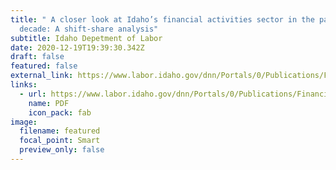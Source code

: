 ```yaml
---
title: " A closer look at Idaho’s financial activities sector in the past
  decade: A shift-share analysis"
subtitle: Idaho Depetment of Labor
date: 2020-12-19T19:39:30.342Z
draft: false
featured: false
external_link: https://www.labor.idaho.gov/dnn/Portals/0/Publications/Financial-Sector-Report.pdf
links:
  - url: https://www.labor.idaho.gov/dnn/Portals/0/Publications/Financial-Sector-Report.pdf
    name: PDF
    icon_pack: fab
image:
  filename: featured
  focal_point: Smart
  preview_only: false
---
```

